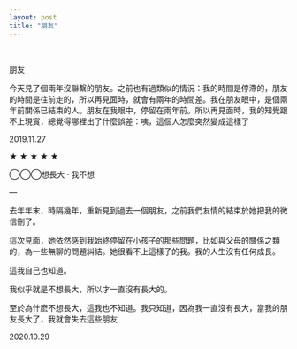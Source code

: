 ```yaml
---
layout: post
title: "朋友"
---
```


  
&nbsp;
&nbsp;


朋友

今天見了個兩年沒聯繫的朋友。之前也有過類似的情況：我的時間是停滯的，朋友的時間是往前走的，所以再見面時，就會有兩年的時間差。我在朋友眼中，是個兩年前關係已結束的人。朋友在我眼中，停留在兩年前。所以再見面時，我的知覺跟不上現實，總覺得哪裡出了什麼誤差：咦，這個人怎麼突然變成這樣了

2019.11.27

★                ★                ★                ★                ★

◯◯◯想長大 · 我不想

—

去年年末，時隔幾年，重新見到過去一個朋友，之前我們友情的結束於她把我的微信刪了。

這次見面，她依然感到我始終停留在小孩子的那些問題，比如與父母的關係之類的，為一些無聊的問題糾結。她很看不上這樣子的我。我的人生沒有任何成長。

這我自己也知道。

我似乎就是不想長大，所以才一直沒有長大的。

至於為什麽不想長大，這我也不知道。我只知道，因為我一直沒有長大，當我的朋友長大了，我就會失去這些朋友

2020.10.29